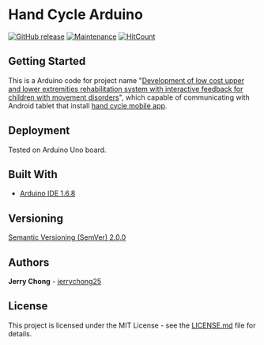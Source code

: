 # Hand Cycle Arduino

[![GitHub release](https://img.shields.io/github/release/ieeemysight4rehab/hand-cycle-arduino.svg)](https://gitHub.com/ieeemysight4rehab/hand-cycle-arduino/releases/)
[![Maintenance](https://img.shields.io/badge/Maintained%3F-yes-green.svg)](https://github.com/ieeemysight4rehab/hand-cycle-arduino/graphs/commit-activity)
[![HitCount](http://hits.dwyl.com/ieeemysight4rehab/hand-cycle-arduino.svg)](http://hits.dwyl.com/ieeemysight4rehab/hand-cycle-arduino)


## Getting Started

This is a Arduino code for project name "[Development of low cost upper and lower extremities rehabilitation system with interactive feedback for children with movement disorders](https://ieeexplore.ieee.org/document/7843556/)", which capable of communicating with Android tablet that install [hand cycle mobile app](https://github.com/ieeemysight4rehab/hand-cycle-android).

## Deployment

Tested on Arduino Uno board.

## Built With

* [Arduino IDE 1.6.8](https://www.arduino.cc/en/Main/Software)

## Versioning

[Semantic Versioning (SemVer) 2.0.0](http://semver.org/)

## Authors

**Jerry Chong** - [jerrychong25](https://github.com/jerrychong25)

## License

This project is licensed under the MIT License - see the [LICENSE.md](LICENSE.md) file for details.
